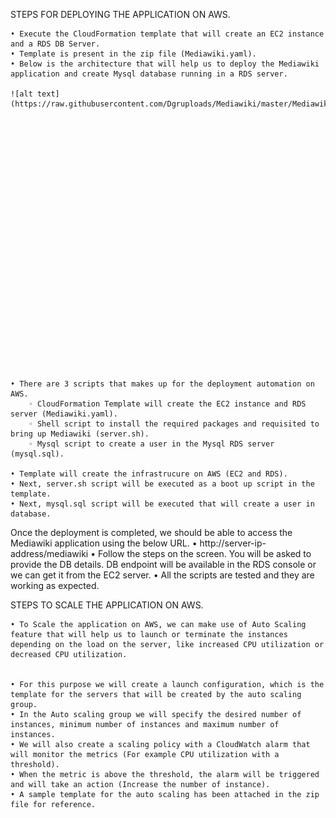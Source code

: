 STEPS FOR DEPLOYING THE APPLICATION ON AWS.

    • Execute the CloudFormation template that will create an EC2 instance and a RDS DB Server.
    • Template is present in the zip file (Mediawiki.yaml). 
    • Below is the architecture that will help us to deploy the Mediawiki application and create Mysql database running in a RDS server.
    
    ![alt text](https://raw.githubusercontent.com/Dgruploads/Mediawiki/master/Mediawiki+db.png)



























    • There are 3 scripts that makes up for the deployment automation on AWS.
        ◦ CloudFormation Template will create the EC2 instance and RDS server (Mediawiki.yaml).
        ◦ Shell script to install the required packages and requisited to bring up Mediawiki (server.sh).
        ◦ Mysql script to create a user in the Mysql RDS server (mysql.sql).
      
    • Template will create the infrastrucure on AWS (EC2 and RDS).
    • Next, server.sh script will be executed as a boot up script in the template.
    • Next, mysql.sql script will be executed that will create a user in database.

Once the deployment is completed, we should be able to access the Mediawiki application using the below URL.
    • http://server-ip-address/mediawiki
    • Follow the steps on the screen. You will be asked to provide the DB details. DB endpoint will be available in the RDS console or we can get it from the EC2 server.
    • All the scripts are tested and they are working as expected.


STEPS TO SCALE THE APPLICATION ON AWS.

    • To Scale the application on AWS, we can make use of Auto Scaling feature that will help us to launch or terminate the instances depending on the load on the server, like increased CPU utilization or decreased CPU utilization.

      
    • For this purpose we will create a launch configuration, which is the template for the servers that will be created by the auto scaling group.
    • In the Auto scaling group we will specify the desired number of instances, minimum number of instances and maximum number of instances.
    • We will also create a scaling policy with a CloudWatch alarm that will monitor the metrics (For example CPU utilization with a threshold).
    • When the metric is above the threshold, the alarm will be triggered and will take an action (Increase the number of instance).
    • A sample template for the auto scaling has been attached in the zip file for reference.

